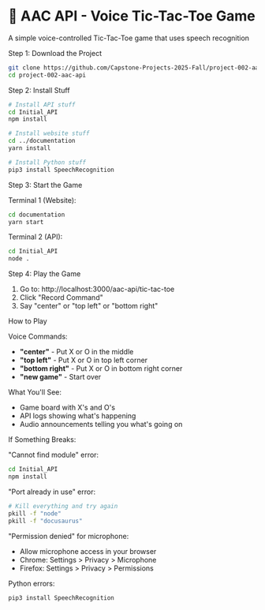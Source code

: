 # 🎤 AAC API - Voice Tic-Tac-Toe Game

A simple voice-controlled Tic-Tac-Toe game that uses speech recognition

Step 1: Download the Project
```bash
git clone https://github.com/Capstone-Projects-2025-Fall/project-002-aac-api.git
cd project-002-aac-api
```

Step 2: Install Stuff
```bash
# Install API stuff
cd Initial_API
npm install

# Install website stuff
cd ../documentation
yarn install

# Install Python stuff
pip3 install SpeechRecognition
```

Step 3: Start the Game

Terminal 1 (Website):
```bash
cd documentation
yarn start
```

Terminal 2 (API):
```bash
cd Initial_API
node .
```

Step 4: Play the Game
1. Go to: http://localhost:3000/aac-api/tic-tac-toe
2. Click "Record Command" 
3. Say "center" or "top left" or "bottom right"

How to Play

Voice Commands:
- **"center"** - Put X or O in the middle
- **"top left"** - Put X or O in top left corner
- **"bottom right"** - Put X or O in bottom right corner
- **"new game"** - Start over

What You'll See:
- Game board with X's and O's
- API logs showing what's happening
- Audio announcements telling you what's going on

If Something Breaks:

"Cannot find module" error:
```bash
cd Initial_API
npm install
```

"Port already in use" error:
```bash
# Kill everything and try again
pkill -f "node"
pkill -f "docusaurus"
```

"Permission denied" for microphone:
- Allow microphone access in your browser
- Chrome: Settings > Privacy > Microphone
- Firefox: Settings > Privacy > Permissions

Python errors:
```bash
pip3 install SpeechRecognition
```
